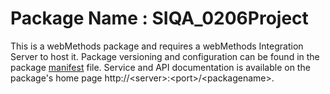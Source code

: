 # Package Name : SIQA_0206Project
This is a webMethods package and requires a webMethods Integration Server to host it. Package versioning and configuration can be found in the package [manifest](./SIQA_0206Project/manifest.v3) file. Service and API documentation is available on the package's home page http://&lt;server&gt;:&lt;port&gt;/&lt;packagename>.